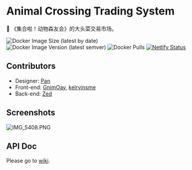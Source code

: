 # Animal Crossing Trading System
🥬 《集合啦！动物森友会》的大头菜交易市场。

![Docker Image Size (latest by date)](https://img.shields.io/docker/image-size/kastnerorz/animal-crossing-trading-system?logo=docker&sort=date)
![Docker Image Version (latest semver)](https://img.shields.io/docker/v/kastnerorz/animal-crossing-trading-system?sort=semver&logo=docker)
![Docker Pulls](https://img.shields.io/docker/pulls/kastnerorz/animal-crossing-trading-system?logo=docker)
[![Netlify Status](https://api.netlify.com/api/v1/badges/1132ab46-4412-43e6-86b8-dad0747ea5ab/deploy-status)](https://app.netlify.com/sites/dtc-trading/deploys)


## Contributors

- Designer: [Pan](https://pan.design)
- Front-end: [GnimOay](https://github.com/Envl), [kelrvinsme](https://github.com/kelrvins)
- Back-end: [Zed](https://github.com/kastnerorz)

## Screenshots
![IMG_5408.PNG](https://i.loli.net/2020/04/16/6zxZwtJUCPWi9OM.png)

## API Doc
Please go to [wiki](https://github.com/kastnerorz/animal-crossing-trading-system/wiki).



